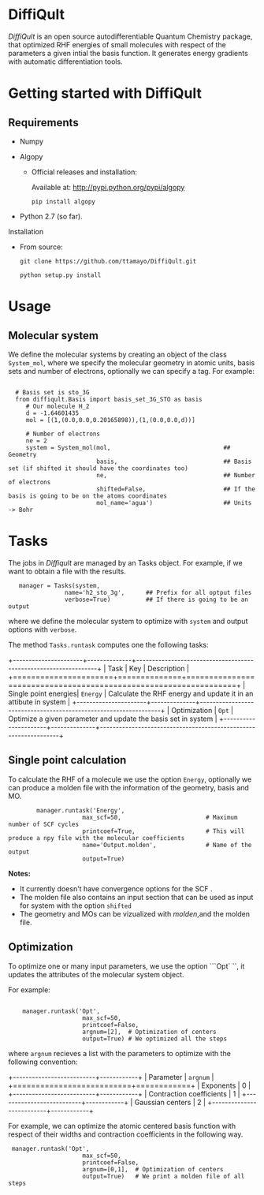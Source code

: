# DiffiQult

*DiffiQult* is an open source autodifferentiable Quantum Chemistry package, that optimized RHF energies of small molecules with
respect of the parameters a given intial the basis function. 
It generates energy gradients with automatic differentiation tools.

# Getting started with DiffiQult

## Requirements

* Numpy

* Algopy
 	* Official releases and installation:

		Available at: http://pypi.python.org/pypi/algopy

		```pip install algopy```

* Python 2.7 (so far). 

Installation

* From source:

     ```git clone https://github.com/ttamayo/DiffiQult.git```

     ```python setup.py install```


# Usage

## Molecular system 

We define the molecular systems by creating an object of the class  ``System_mol``, where we specify the
molecular geometry in atomic units, basis sets and number of electrons, optionally we can 
specify a tag. For example:

```

  # Basis set is sto_3G
  from diffiqult.Basis import basis_set_3G_STO as basis
     # Our molecule H_2
     d = -1.64601435
     mol = [(1,(0.0,0.0,0.20165898)),(1,(0.0,0.0,d))]
     
     # Number of electrons
     ne = 2
     system = System_mol(mol,                                ## Geometry
                         basis,                              ## Basis set (if shifted it should have the coordinates too)
                         ne,                                 ## Number of electrons
                         shifted=False,                      ## If the basis is going to be on the atoms coordinates 
                         mol_name='agua')                    ## Units -> Bohr

```

# Tasks

The jobs in *Diffiqult* are managed by an Tasks object.
For example, if we want to obtain a file with the results.

```
   manager = Tasks(system,
                name='h2_sto_3g',      ## Prefix for all optput files
                verbose=True)          ## If there is going to be an output
```

where we define the molecular system to 
optimize with ```system``` and output options with ```verbose```. 

The method ```Tasks.runtask``` computes one the following tasks: 

+----------------------+--------------+-----------------------------------------------------------------+
| Task                 | Key          | Description                                                     |
+======================+==============+=================================================================+
| Single point energies| ```Energy```   | Calculate the RHF energy and update it in an attibute in system |
+----------------------+--------------+-----------------------------------------------------------------+
| Optimization         | ```Opt```      |   Optimize a given parameter and update the basis set in system |
+----------------------+--------------+-----------------------------------------------------------------+


## Single point calculation


To calculate the RHF of a molecule we use the option ```Energy```, optionally we can produce a molden file 
with the information of the geometry, basis and MO.

```
        manager.runtask('Energy',
                     max_scf=50,                        # Maximum number of SCF cycles
                     printcoef=True,                    # This will produce a npy file with the molecular coefficients
                     name='Output.molden',              # Name of the output
                     output=True)
```

**Notes:** 

* It currently doesn't have convergence options for the SCF  .
* The molden file also contains an input section that can be used as input for system with the option ``shifted``
* The geometry and MOs can be vizualized with *molden*,and the molden file.

## Optimization


To optimize one or many input parameters, we use the option ```Opt` ``,
it updates the attributes of the molecular system object.

For example:
```

    manager.runtask('Opt',
                     max_scf=50,
                     printcoef=False,
                     argnum=[2],  # Optimization of centers
                     output=True) # We optimized all the steps

```
where ```argnum``` recieves a list with the parameters to optimize with the following convention:

+--------------------------+------------+
| Parameter                | ```argnum``` |
+==========================+============+
| Exponents                |  0         | 
+--------------------------+------------+
| Contraction coefficients |  1         |
+--------------------------+------------+
| Gaussian centers         |  2         |
+--------------------------+------------+

For example, we can optimize the atomic centered basis function with respect of their widths and contraction
coefficients in the following way.

```
 manager.runtask('Opt',
                     max_scf=50,
                     printcoef=False,
                     argnum=[0,1],  # Optimization of centers
                     output=True)   # We print a molden file of all steps

```
